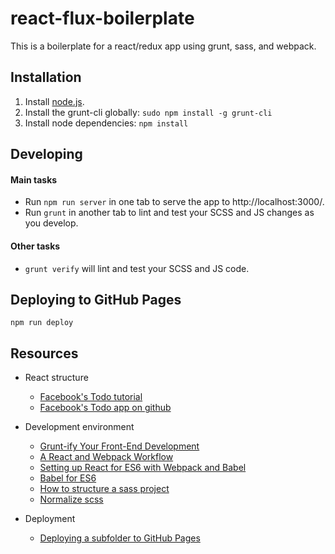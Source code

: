 # react-flux-boilerplate

This is a boilerplate for a react/redux app using grunt, sass, and webpack.

## Installation

1. Install [node.js](https://nodejs.org/en/).
2. Install the grunt-cli globally: `sudo npm install -g grunt-cli`
3. Install node dependencies: `npm install`

## Developing

#### Main tasks
* Run `npm run server` in one tab to serve the app to http://localhost:3000/.
* Run `grunt` in another tab to lint and test your SCSS and JS changes as you develop.

#### Other tasks
* `grunt verify` will lint and test your SCSS and JS code.


## Deploying to GitHub Pages

`npm run deploy`

## Resources

* React structure
  * [Facebook's Todo tutorial](https://facebook.github.io/flux/docs/todo-list.html)
  * [Facebook's Todo app on github](https://github.com/facebook/flux/tree/master/examples/flux-todomvc)

* Development environment
  * [Grunt-ify Your Front-End Development](https://www.youtube.com/watch?v=5PJZC71Pac0&index=41&list=PLSZHCj84JSDO3RvO639TxREnqiuD7WvQv)
  * [A React and Webpack Workflow](https://vimeo.com/171783550)
  * [Setting up React for ES6 with Webpack and Babel](https://www.twilio.com/blog/2015/08/setting-up-react-for-es6-with-webpack-and-babel-2.html)
  * [Babel for ES6](https://babeljs.io/docs/setup/)
  * [How to structure a sass project](http://thesassway.com/beginner/how-to-structure-a-sass-project)
  * [Normalize scss](https://github.com/kristerkari/normalize.scss)

* Deployment
    * [Deploying a subfolder to GitHub Pages](https://gist.github.com/cobyism/4730490)
